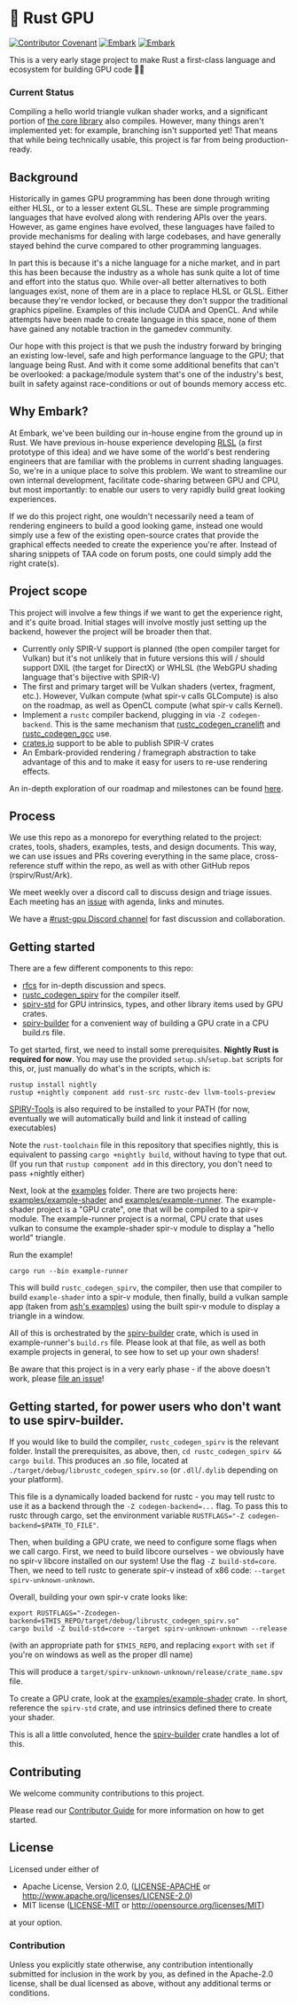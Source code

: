 # 🐉 Rust GPU

[![Contributor Covenant](https://img.shields.io/badge/contributor%20covenant-v1.4%20adopted-ff69b4.svg)](CODE_OF_CONDUCT.md)
[![Embark](https://img.shields.io/badge/embark-open%20source-blueviolet.svg)](http://embark.dev)
[![Embark](https://img.shields.io/badge/discord%20chat-ark-green.svg)](https://discord.gg/dAuKfZS)

This is a very early stage project to make Rust a first-class language and ecosystem for building GPU code 🚀🚧

### Current Status

Compiling a hello world triangle vulkan shader works, and a significant portion of [the core library](https://doc.rust-lang.org/core/index.html) also compiles. However, many things aren't implemented yet: for example, branching isn't supported yet! That means that while being technically usable, this project is far from being production-ready.

## Background

Historically in games GPU programming has been done through writing either HLSL, or to a lesser extent GLSL. These are simple programming languages that have evolved along with rendering APIs over the years. However, as game engines have evolved, these languages have failed to provide mechanisms for dealing with large codebases, and have generally stayed behind the curve compared to other programming languages.

In part this is because it's a niche language for a niche market, and in part this has been because the industry as a whole has sunk quite a lot of time and effort into the status quo. While over-all better alternatives to both languages exist, none of them are in a place to replace HLSL or GLSL. Either because they're vendor locked, or because they don't suppor the traditional graphics pipeline. Examples of this include CUDA and OpenCL. And while attempts have been made to create language in this space, none of them have gained any notable traction in the gamedev community.

Our hope with this project is that we push the industry forward by bringing an existing low-level, safe and high performance language to the GPU; that language being Rust. And with it come some additional benefits that can't be overlooked: a package/module system that's one of the industry's best, built in safety against race-conditions or out of bounds memory access etc. 

## Why Embark?

At Embark, we've been building our in-house engine from the ground up in Rust. We have previous in-house experience developing [RLSL](https://github.com/MaikKlein/rlsl) (a first prototype of this idea) and we have some of the world's best rendering engineers that are familiar with the problems in current shading languages. So, we're in a unique place to solve this problem. We want to streamline our own internal development, facilitate code-sharing between GPU and CPU, but most importantly: to enable our users to very rapidly build great looking experiences. 

If we do this project right, one wouldn't necessarily need a team of rendering engineers to build a good looking game, instead one would simply use a few of the existing open-source crates that provide the graphical effects needed to create the experience you're after. Instead of sharing snippets of TAA code on forum posts, one could simply add the right crate(s).

## Project scope

This project will involve a few things if we want to get the experience right, and it's quite broad. Initial stages will involve mostly just setting up the backend, however the project will be broader then that.

- Currently only SPIR-V support is planned (the open compiler target for Vulkan) but it's not unlikely that in future versions this will / should support DXIL (the target for DirectX) or WHLSL (the WebGPU shading language that's bijective with SPIR-V)
- The first and primary target will be Vulkan shaders (vertex, fragment, etc.). However, Vulkan compute (what spir-v calls GLCompute) is also on the roadmap, as well as OpenCL compute (what spir-v calls Kernel).
- Implement a `rustc` compiler backend, plugging in via `-Z codegen-backend`. This is the same mechanism that [rustc_codegen_cranelift](https://github.com/bjorn3/rustc_codegen_cranelift) and [rustc_codegen_gcc](https://github.com/antoyo/rustc_codegen_gcc) use.
- [crates.io](https://crates.io) support to be able to publish SPIR-V crates
- An Embark-provided rendering / framegraph abstraction to take advantage of this and to make it easy for users to re-use rendering effects.

An in-depth exploration of our roadmap and milestones can be found [here](https://github.com/EmbarkStudios/rust-gpu/issues/47).

## Process

We use this repo as a monorepo for everything related to the project: crates, tools, shaders, examples, tests, and design documents. This way, we can use issues and PRs covering everything in the same place, cross-reference stuff within the repo, as well as with other GitHub repos (rspirv/Rust/Ark).

We meet weekly over a discord call to discuss design and triage issues. Each meeting has an [issue](https://github.com/EmbarkStudios/rust-gpu/issues?q=label%3Ameeting+) with agenda, links and minutes.

We have a [#rust-gpu Discord channel](https://discord.gg/dAuKfZS) for fast discussion and collaboration.

## Getting started

There are a few different components to this repo:

* [rfcs](rfcs) for in-depth discussion and specs.
* [rustc_codegen_spirv](rustc_codegen_spirv) for the compiler itself.
* [spirv-std](spirv-std) for GPU intrinsics, types, and other library items used by GPU crates.
* [spirv-builder](spirv-builder) for a convenient way of building a GPU crate in a CPU build.rs file.

To get started, first, we need to install some prerequisites. **Nightly Rust is required for now**. You may use the provided `setup.sh`/`setup.bat` scripts for this, or, just manually do what's in the scripts, which is:

```shell
rustup install nightly
rustup +nightly component add rust-src rustc-dev llvm-tools-preview
```

[SPIRV-Tools](https://github.com/KhronosGroup/SPIRV-Tools#downloads) is also required to be installed to your PATH (for now, eventually we will automatically build and link it instead of calling executables)

Note the `rust-toolchain` file in this repository that specifies nightly, this is equivalent to passing `cargo +nightly build`, without having to type that out. (If you run that `rustup component add` in this directory, you don't need to pass +nightly either)

Next, look at the [examples](examples) folder. There are two projects here: [examples/example-shader](examples/example-shader) and [examples/example-runner](examples/example-runner). The example-shader project is a "GPU crate", one that will be compiled to a spir-v module. The example-runner project is a normal, CPU crate that uses vulkan to consume the example-shader spir-v module to display a "hello world" triangle.

Run the example!

```shell
cargo run --bin example-runner
```

This will build `rustc_codegen_spirv`, the compiler, then use that compiler to build `example-shader` into a spir-v module, then finally, build a vulkan sample app (taken from [ash's examples](https://github.com/MaikKlein/ash/blob/master/examples/src/bin/triangle.rs)) using the built spir-v module to display a triangle in a window.

All of this is orchestrated by the [spirv-builder](spirv-builder) crate, which is used in example-runner's `build.rs` file. Please look at that file, as well as both example projects in general, to see how to set up your own shaders!

Be aware that this project is in a very early phase - if the above doesn't work, please [file an issue](https://github.com/EmbarkStudios/rust-gpu/issues)!

## Getting started, for power users who don't want to use spirv-builder.

If you would like to build the compiler, `rustc_codegen_spirv` is the relevant folder. Install the prerequisites, as above, then, `cd rustc_codegen_spirv && cargo build`. This produces an .so file, located at `./target/debug/librustc_codegen_spirv.so` (or `.dll`/`.dylib` depending on your platform).

This file is a dynamically loaded backend for rustc - you may tell rustc to use it as a backend through the `-Z codegen-backend=...` flag. To pass this to rustc through cargo, set the environment variable `RUSTFLAGS="-Z codegen-backend=$PATH_TO_FILE"`.

Then, when building a GPU crate, we need to configure some flags when we call cargo. First, we need to build libcore
ourselves - we obviously have no spir-v libcore installed on our system! Use the flag `-Z build-std=core`. Then, we need
to tell rustc to generate spir-v instead of x86 code: `--target spirv-unknown-unknown`.

Overall, building your own spir-v crate looks like:

```shell
export RUSTFLAGS="-Zcodegen-backend=$THIS_REPO/target/debug/librustc_codegen_spirv.so"
cargo build -Z build-std=core --target spirv-unknown-unknown --release
```

(with an appropriate path for `$THIS_REPO`, and replacing `export` with `set` if you're on windows as well as the proper dll name)

This will produce a `target/spirv-unknown-unknown/release/crate_name.spv` file.

To create a GPU crate, look at the [examples/example-shader](examples/example-shader) crate. In short, reference the `spirv-std` crate, and use intrinsics defined there to create your shader.

This is all a little convoluted, hence the [spirv-builder](spirv-builder) crate handles a lot of this.

## Contributing

We welcome community contributions to this project.

Please read our [Contributor Guide](CONTRIBUTING.md) for more information on how to get started.

## License

Licensed under either of

- Apache License, Version 2.0, ([LICENSE-APACHE](LICENSE-APACHE) or http://www.apache.org/licenses/LICENSE-2.0)
- MIT license ([LICENSE-MIT](LICENSE-MIT) or http://opensource.org/licenses/MIT)

at your option.

### Contribution

Unless you explicitly state otherwise, any contribution intentionally submitted for inclusion in the work by you, as defined in the Apache-2.0 license, shall be dual licensed as above, without any additional terms or conditions.
